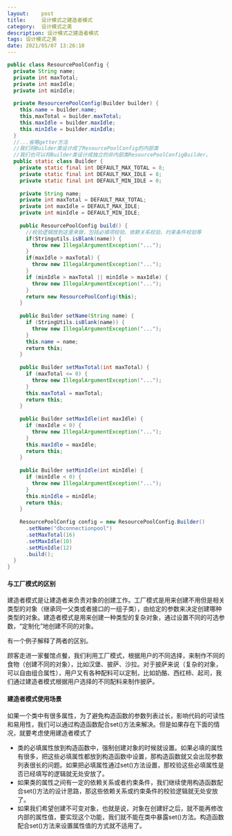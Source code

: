 ```yaml
---
layout:    post
title:     设计模式之建造者模式
category:  设计模式之美
description: 设计模式之建造者模式
tags: 设计模式之美
date: 2021/05/07 13:26:10
---
```


```java
public class ResourcePoolConfig {
  private String name;
  private int maxTotal;
  private int maxIdle;
  private int minIdle;
  
  private ResourcerePoolConfig(Builder builder) {
    this.name = builder.name;
    this,maxTotal = builder.maxTotal;
    this.maxIdle = builder.maxIdle;
    this.minIdle = builder.minIdle;
  }
  //...省略getter方法
  //我们将Builder类设计成了ResourcePoolConfig的内部类 
  //我们也可以将Builder类设计成独立的非内部类ResourcePoolConfigBuilder。
  public static class Builder {
    private static final int DEFAULT_MAX_TOTAL = 8;
    private static final int DEFAULT_MAX_IDLE = 8;
    private static final int DEFAULT_MIN_IDLE = 0;
    
    private String name;
  	private int maxTotal = DEFAULT_MAX_TOTAL;
    private int maxIdle = DEFAULT_MAX_IDLE;
    private int minIdle = DEFAULT_MIN_IDLE;
    
    public ResourcePoolConfig build() {
      //校验逻辑放到这里来做，包括必填项校验、依赖关系校验、约束条件校验等
      if(Stringutils.isBlank(name)) {
        throw new IllegalArgumentException("...");
      }
      if(maxIdle > maxTotal) {
        throw new IllegalArgumentException("...");
      }
      if (minIdle > maxTotal || minIdle > maxIdle) { 
        throw new IllegalArgumentException("..."); 
      }
      return new ResourcePoolConfig(this);
    }
    
    public Builder setName(String name) { 
      if (StringUtils.isBlank(name)) { 
        throw new IllegalArgumentException("..."); 
      } 
      this.name = name; 
      return this; 
    }
    
    public Builder setMaxTotal(int maxTotal) { 
      if (maxTotal <= 0) { 
        throw new IllegalArgumentException("...");
      } 
      this.maxTotal = maxTotal; 
      return this; 
    }
    
    public Builder setMaxIdle(int maxIdle) {
      if (maxIdle < 0) {
        throw new IllegalArgumentException("..."); 
      } 
      this.maxIdle = maxIdle; 
      return this; 
    }
    
    public Builder setMinIdle(int minIdle) { 
      if (minIdle < 0) { 
        throw new IllegalArgumentException("..."); 
      } 
      this.minIdle = minIdle; 
      return this; 
    }
    
    ResourcePoolConfig config = new ResourcePoolConfig.Builder()
      .setName("dbconnectionpool")
      .setMaxTotal(16)
      .setMaxIdle(10) 
      .setMinIdle(12)
      .build();
  }
}
```

#### 与工厂模式的区别

建造者模式是让建造者来负责对象的创建工作。工厂模式是用来创建不用但是相关类型的对象（继承同一父类或者接口的一组子类），由给定的参数来决定创建哪种类型的对象。建造者模式是用来创建一种类型的复杂对象，通过设置不同的可选参数，“定制化”地创建不同的对象。

有一个例子解释了两者的区别。

顾客走进一家餐馆点餐，我们利用工厂模式，根据用户的不同选择，来制作不同的食物（创建不同的对象），比如汉堡、披萨、沙拉。对于披萨来说（复杂的对象，可以自由组合属性），用户又有各种配料可以定制，比如奶酪、西红柿、起司，我们通过建造者模式根据用户选择的不同配料来制作披萨。

#### 建造者模式使用场景

如果一个类中有很多属性，为了避免构造函数的参数列表过长，影响代码的可读性和易用性，我们可以通过构造函数配合set()方法来解决。但是如果存在下面的情况，就要考虑使用建造者模式了

- 类的必填属性放到构造函数中，强制创建对象的时候就设置。如果必填的属性有很多，把这些必填属性都放到构造函数中设置，那构造函数就又会出现参数列表很长的问题。如果把必填属性通过set()方法设置，那校验这些必填属性是否已经填写的逻辑就无处安放了。
- 如果类的属性之间有一定的依赖关系或者约束条件，我们继续使用构造函数配合set()方法的设计思路，那这些依赖关系或约束条件的校验逻辑就无处安放了。
- 如果我们希望创建不可变对象，也就是说，对象在创建好之后，就不能再修改内部的属性值，要实现这个功能，我们就不能在类中暴露set()方法。构造函数配合set()方法来设置属性值的方式就不适用了。





